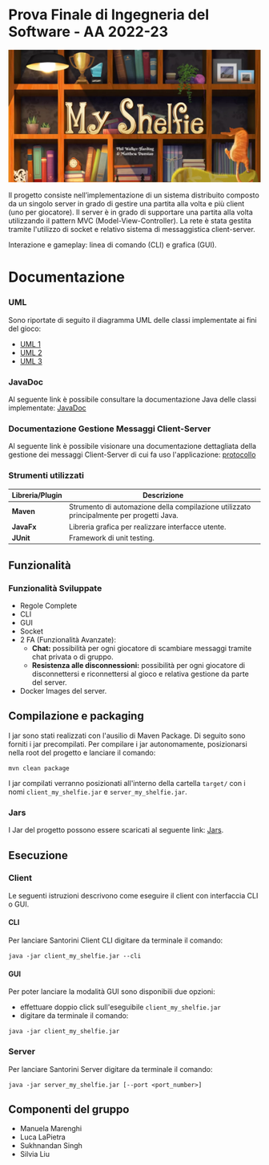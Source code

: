 # Prova Finale di Ingegneria del Software - AA 2022-23
![alt text](src/main/resources/images/Publisher_material/myshelfie.png)

Il progetto consiste nell’implementazione di un sistema distribuito composto da un singolo server in grado di gestire una partita alla volta e più client (uno per giocatore). Il server è in grado di supportare una partita alla volta utilizzando il pattern MVC (Model-View-Controller).
La rete è stata gestita tramite l'utilizzo di socket e relativo sistema di messaggistica client-server.

Interazione e gameplay: linea di comando (CLI) e grafica (GUI).


# Documentazione

### UML
Sono riportate di seguito il diagramma UML delle classi implementate ai fini del gioco:
- [UML 1](https://github.com/manuelamarenghi/proj-ingsw-ThomasShelfie/blob/main/uml/uml1.jpeg)
- [UML 2](https://github.com/manuelamarenghi/proj-ingsw-ThomasShelfie/blob/main/uml/uml2.jpeg)
- [UML 3](https://github.com/manuelamarenghi/proj-ingsw-ThomasShelfie/blob/main/uml/uml3.jpeg)

### JavaDoc
Al seguente link è possibile consultare la documentazione Java delle classi implementate: [JavaDoc](https://github.com/manuelamarenghi/proj-ingsw-ThomasShelfie/tree/main/Javadoc)

### Documentazione Gestione Messaggi Client-Server
Al seguente link è possibile visionare una documentazione dettagliata della gestione dei messaggi Client-Server di cui fa uso l'applicazione: [protocollo](https://github.com/manuelamarenghi/proj-ingsw-ThomasShelfie/blob/main/uml/Descrizione_della_Gestione_dei_Messaggi_nel_Progetto_MyShelfie.docx)

### Strumenti utilizzati
|Libreria/Plugin|Descrizione|
|---------------|-----------|
|__Maven__|Strumento di automazione della compilazione utilizzato principalmente per progetti Java.|
|__JavaFx__|Libreria grafica per realizzare interfacce utente.|
|__JUnit__|Framework di unit testing.|

## Funzionalità
### Funzionalità Sviluppate
- Regole Complete
- CLI
- GUI
- Socket
- 2 FA (Funzionalità Avanzate):
    - __Chat:__ possibilità per ogni giocatore di scambiare messaggi tramite chat privata o di gruppo.
    - __Resistenza alle disconnessioni:__ possibilità per ogni giocatore di disconnettersi e riconnettersi al gioco e relativa gestione da parte del server.
- Docker Images del server.

## Compilazione e packaging
I jar sono stati realizzati con l'ausilio di Maven Package.
Di seguito sono forniti i jar precompilati.
Per compilare i jar autonomamente, posizionarsi nella root del progetto e lanciare il comando:
```
mvn clean package
```
I jar compilati verranno posizionati all'interno della cartella ```target/``` con i nomi
```client_my_shelfie.jar``` e ```server_my_shelfie.jar```.

### Jars
I Jar del progetto possono essere scaricati al seguente link: [Jars](https://github.com/manuelamarenghi/proj-ingsw-ThomasShelfie/blob/main/finaljar).

## Esecuzione

### Client
Le seguenti istruzioni descrivono come eseguire il client con interfaccia CLI o GUI.

#### CLI
Per lanciare Santorini Client CLI digitare da terminale il comando:
```
java -jar client_my_shelfie.jar --cli
```
#### GUI
Per poter lanciare la modalità GUI sono disponibili due opzioni:
- effettuare doppio click sull'eseguibile ```client_my_shelfie.jar```
- digitare da terminale il comando:
```
java -jar client_my_shelfie.jar
```

### Server
Per lanciare Santorini Server digitare da terminale il comando:
```
java -jar server_my_shelfie.jar [--port <port_number>]
```

## Componenti del gruppo
- Manuela Marenghi
- Luca LaPietra
- Sukhnandan Singh
- Silvia Liu
